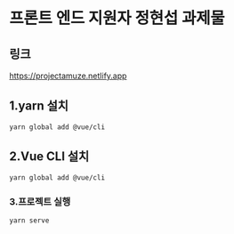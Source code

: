 # 프론트 엔드 지원자 정현섭 과제물

## 링크

<a>https://projectamuze.netlify.app

## 1.yarn 설치

```
yarn global add @vue/cli
```

## 2.Vue CLI 설치

```
yarn global add @vue/cli
```

### 3.프로젝트 실행

```
yarn serve
```
